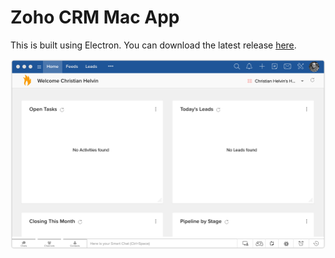 # Zoho CRM Mac App
This is built using Electron. You can download the latest release [here](https://github.com/christianpatrick/electron-zoho_crm/releases).

![Screenshot of Zoho CRM](https://raw.githubusercontent.com/christianpatrick/electron-zoho_crm/master/screenshot.png)